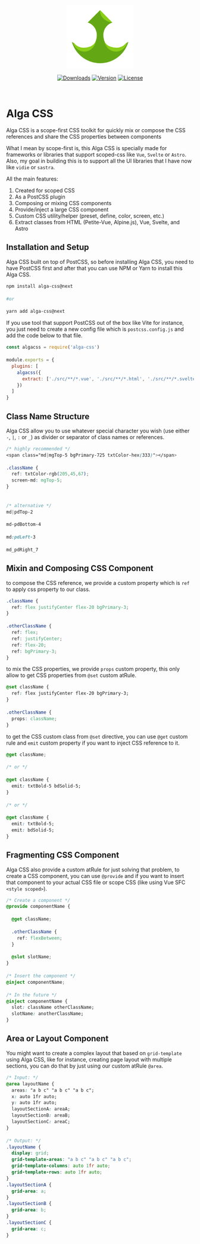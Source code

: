 <p align="center">
  <a href="https://algacss.gitlab.io/docs/" target="_blank" rel="noopener noreferrer">
    <img width="180" src="alga-css-logo.png" alt="Alga CSS logo">
  </a>
</p>

<p align="center">
  <a href="https://npmcharts.com/compare/alga-css?minimal=true"><img src="https://img.shields.io/npm/dm/alga-css.svg?sanitize=true" alt="Downloads"></a>
  <a href="https://www.npmjs.com/package/alga-css"><img src="https://img.shields.io/npm/v/alga-css.svg?sanitize=true" alt="Version"></a>
  <a href="https://www.npmjs.com/package/alga-css"><img src="https://img.shields.io/npm/l/alga-css.svg?sanitize=true" alt="License"></a>
</p>
<br/>

# Alga CSS
Alga CSS is a scope-first CSS toolkit for quickly mix or compose the CSS references and share the CSS properties between components

What I mean by scope-first is, this Alga CSS is specially made for frameworks or libraries that support scoped-css like `Vue`, `Svelte` or `Astro`. Also, my goal in building this is to support all the UI libraries that I have now like `vidie` or `sastra`.

All the main features:
1. Created for scoped CSS
2. As a PostCSS plugin
3. Composing or mixing CSS components
4. Provide/inject a large CSS component
5. Custom CSS utility/helper (preset, define, color, screen, etc.)
6. Extract classes from HTML (Petite-Vue, Alpine.js), Vue, Svelte, and Astro

## Installation and Setup
Alga CSS built on top of PostCSS, so before installing Alga CSS, you need to have PostCSS first and after that you can use NPM or Yarn to install this Alga CSS.

```sh
npm install alga-css@next

#or

yarn add alga-css@next
```

If you use tool that support PostCSS out of the box like Vite for instance, you just need to create a new config file which is `postcss.config.js` and add the code below to that file.

```js
const algacss = require('alga-css')

module.exports = {
  plugins: [
    algacss({
      extract: ['./src/**/*.vue', './src/**/*.html', './src/**/*.svelte', './src/**/*.astro']
    })
  ]
}
```

## Class Name Structure
Alga CSS allow you to use whatever special character you wish (use either `-`, `|`, `:` or `_`) as divider or separator of class names or references.

```css
/* highly recommended */
<span class="md|mgTop-5 bgPrimary-725 txtColor-hex(333)"></span>

.className {
  ref: txtColor-rgb(205,45,67);
  screen-md: mgTop-5;
}


/* alternative */
md|pdTop-2

md-pdBottom-4

md:pdLeft-3

md_pdRight_7
```

## Mixin and Composing CSS Component
to compose the CSS reference, we provide a custom property which is `ref` to apply css property to our class.

```css
.className {
  ref: flex justifyCenter flex-20 bgPrimary-3;
}

.otherClassName {
  ref: flex;
  ref: justifyCenter;
  ref: flex-20;
  ref: bgPrimary-3;
}
```

to mix the CSS properties, we provide `props` custom property, this only allow to get CSS properties from `@set` custom atRule.

```css
@set className {
  ref: flex justifyCenter flex-20 bgPrimary-3;
}

.otherClassName {
  props: className;
}
```

to get the CSS custom class from `@set` directive, you can use `@get` custom rule and `emit` custom property if you want to inject CSS reference to it.

```css
@get className;

/* or */

@get className {
  emit: txtBold-5 bdSolid-5;
}

/* or */

@get className {
  emit: txtBold-5;
  emit: bdSolid-5;
}
```

## Fragmenting CSS Component
Alga CSS also provide a custom atRule for just solving that problem, to create a CSS component, you can use `@provide` and if you want to insert that component to your actual CSS file or scope CSS (like using Vue SFC `<style scoped>`).

```css
/* Create a component */
@provide componentName {
  
  @get className;
  
  .otherClassName {
    ref: flexBetween;
  }
  
  @slot slotName;
}

/* Insert the component */
@inject componentName;

/* In the future */
@inject componentName {
  slot: className otherClassName;
  slotName: anotherClassName;
}
```

## Area or Layout Component
You might want to create a complex layout that based on `grid-template` using Alga CSS, like for instance, creating page layout with multiple sections, you can do that by just using our custom atRule `@area`.

```css
/* Input: */
@area layoutName {
  areas: "a b c" "a b c" "a b c";
  x: auto 1fr auto;
  y: auto 1fr auto;
  layoutSectionA: areaA;
  layoutSectionB: areaB;
  layoutSectionC: areaC;
}

/* Output: */
.layoutName {
  display: grid;
  grid-template-areas: "a b c" "a b c" "a b c";
  grid-template-columns: auto 1fr auto;
  grid-template-rows: auto 1fr auto;
}
.layoutSectionA {
  grid-area: a;
}
.layoutSectionB {
  grid-area: b;
}
.layoutSectionC {
  grid-area: c;
}
```
